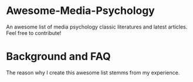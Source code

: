 # Awesome-Media-Psychology
An awesome list of media psychology classic literatures and latest articles. Feel free to contribute!  
# Background and FAQ 
The reason why I create this awesome list stemms from my experience. 
